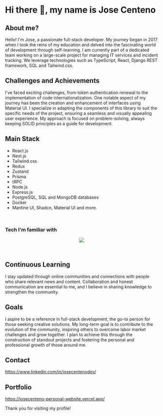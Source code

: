 # Hi there 👋, my name is Jose Centeno
## About me?
Hello! I'm Jose, a passionate full-stack developer. My journey began in 2017 when I took the reins of my education and delved into the fascinating world of development through self-learning.
I am currently part of a dedicated team working on a large-scale project for managing IT services and incident tracking. We leverage technologies such as TypeScript, React, Django REST framework, SQL and Tailwind.css.

## Challenges and Achievements
I've faced exciting challenges, from token authentication renewal to the implementation of code internationalization. One notable aspect of my journey has been the creation and enhancement of interfaces using Material UI. I specialize in adapting the components of this library to suit the specific needs of the project, ensuring a seamless and visually appealing user experience. My approach is focused on problem-solving, always keeping SOLID principles as a guide for development.

## Main Stack
- React.js
- Next.js
- Tailwind.css
- Redux
- Zustand
- Prisma
- tRPC
- Node.js
- Express.js
- PostgreSQL, SQL and MongoDB databases
- Docker
- Mantine UI, Shadcn, Material UI and more.
<br/>

### Tech I'm familiar with

<p align="center">
  <a href="https://skillicons.dev">
    <img src="https://skillicons.dev/icons?i=css,express,firebase,git,github,graphql,html,js,jest,materialui,mongodb,mysql,nextjs,postgres,postman,react,redux,tailwind,ts,vscode" />
  </a>
</p>
<br/>

## Continuous Learning
I stay updated through online communities and connections with people who share relevant news and content. Collaboration and honest communication are essential to me, and I believe in sharing knowledge to strengthen the community.

## Goals
I aspire to be a reference in full-stack development, the go-to person for those seeking creative solutions. My long-term goal is to contribute to the evolution of the community, inspiring others to overcome labor market challenges and grow together. I plan to achieve this through the construction of standout projects and fostering the personal and professional growth of those around me.

## Contact
https://www.linkedin.com/in/josecentenodev/ 

## Portfolio
https://josecenteno-personal-website.vercel.app/

Thank you for visiting my profile! 

